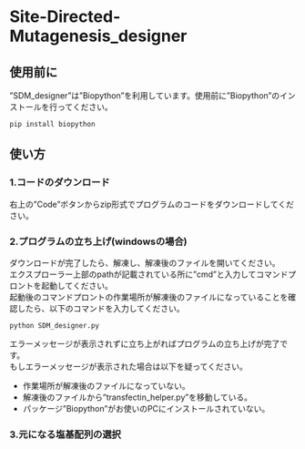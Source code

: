 # Site-Directed-Mutagenesis_designer
## 使用前に
”SDM_designer”は”Biopython”を利用しています。使用前に”Biopython”のインストールを行ってください。
```
pip install biopython
```

## 使い方
### 1.コードのダウンロード
右上の”Code”ボタンからzip形式でプログラムのコードをダウンロードしてください。
### 2.プログラムの立ち上げ(windowsの場合)
ダウンロードが完了したら、解凍し、解凍後のファイルを開いてください。<br>
エクスプローラー上部のpathが記載されている所に”cmd”と入力してコマンドプロントを起動してください。<br>
起動後のコマンドプロントの作業場所が解凍後のファイルになっていることを確認したら、以下のコマンドを入力してください。<br>
```
python SDM_designer.py
```
エラーメッセージが表示されずに立ち上がればプログラムの立ち上げが完了です。<br>
もしエラーメッセージが表示された場合は以下を疑ってください。
- 作業場所が解凍後のファイルになっていない。
- 解凍後のファイルから”transfectin_helper.py”を移動している。
- パッケージ”Biopython”がお使いのPCにインストールされていない。
### 3.元になる塩基配列の選択
